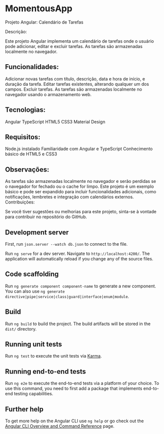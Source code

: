 # MomentousApp

Projeto Angular: Calendário de Tarefas


Descrição:

Este projeto Angular implementa um calendário de tarefas onde o usuário pode adicionar, editar e excluir tarefas. As tarefas são armazenadas localmente no navegador.

## Funcionalidades:

Adicionar novas tarefas com título, descrição, data e hora de início, e duração da tarefa.
Editar tarefas existentes, alterando qualquer um dos campos.
Excluir tarefas.
As tarefas são armazenadas localmente no navegador usando o armazenamento web.


## Tecnologias:

Angular
TypeScript
HTML5
CSS3
Material Design


## Requisitos:

Node.js instalado
Familiaridade com Angular e TypeScript
Conhecimento básico de HTML5 e CSS3

## Observações:

As tarefas são armazenadas localmente no navegador e serão perdidas se o navegador for fechado ou o cache for limpo.
Este projeto é um exemplo básico e pode ser expandido para incluir funcionalidades adicionais, como notificações, lembretes e integração com calendários externos.
Contribuições:

Se você tiver sugestões ou melhorias para este projeto, sinta-se à vontade para contribuir no repositório do GitHub.

## Development server

First, run `json.server --watch db.json` to connect to the file.

Run `ng serve` for a dev server. Navigate to `http://localhost:4200/`. The application will automatically reload if you change any of the source files.

## Code scaffolding

Run `ng generate component component-name` to generate a new component. You can also use `ng generate directive|pipe|service|class|guard|interface|enum|module`.

## Build

Run `ng build` to build the project. The build artifacts will be stored in the `dist/` directory.

## Running unit tests

Run `ng test` to execute the unit tests via [Karma](https://karma-runner.github.io).

## Running end-to-end tests

Run `ng e2e` to execute the end-to-end tests via a platform of your choice. To use this command, you need to first add a package that implements end-to-end testing capabilities.

## Further help

To get more help on the Angular CLI use `ng help` or go check out the [Angular CLI Overview and Command Reference](https://angular.io/cli) page.
